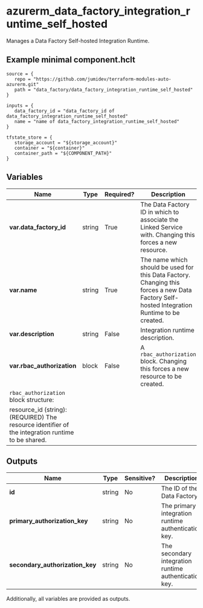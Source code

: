 # azurerm_data_factory_integration_runtime_self_hosted

Manages a Data Factory Self-hosted Integration Runtime.

## Example minimal component.hclt

```hcl
source = {
   repo = "https://github.com/jumidev/terraform-modules-auto-azurerm.git" 
   path = "data_factory/data_factory_integration_runtime_self_hosted" 
}

inputs = {
   data_factory_id = "data_factory_id of data_factory_integration_runtime_self_hosted" 
   name = "name of data_factory_integration_runtime_self_hosted" 
}

tfstate_store = {
   storage_account = "${storage_account}" 
   container = "${container}" 
   container_path = "${COMPONENT_PATH}" 
}

```

## Variables

| Name | Type | Required? |  Description |
| ---- | ---- | --------- |  ----------- |
| **var.data_factory_id** | string | True | The Data Factory ID in which to associate the Linked Service with. Changing this forces a new resource. | 
| **var.name** | string | True | The name which should be used for this Data Factory. Changing this forces a new Data Factory Self-hosted Integration Runtime to be created. | 
| **var.description** | string | False | Integration runtime description. | 
| **var.rbac_authorization** | block | False | A `rbac_authorization` block. Changing this forces a new resource to be created. | 
| `rbac_authorization` block structure: || 
|   resource_id (string): (REQUIRED) The resource identifier of the integration runtime to be shared. ||



## Outputs

| Name | Type | Sensitive? | Description |
| ---- | ---- | --------- | --------- |
| **id** | string | No  | The ID of the Data Factory. | 
| **primary_authorization_key** | string | No  | The primary integration runtime authentication key. | 
| **secondary_authorization_key** | string | No  | The secondary integration runtime authentication key. | 

Additionally, all variables are provided as outputs.
